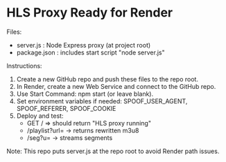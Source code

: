 HLS Proxy Ready for Render
=========================

Files:
  - server.js        : Node Express proxy (at project root)
  - package.json     : includes start script "node server.js"

Instructions:
  1. Create a new GitHub repo and push these files to the repo root.
  2. In Render, create a new Web Service and connect to the GitHub repo.
  3. Use Start Command: npm start (or leave blank).
  4. Set environment variables if needed:
     SPOOF_USER_AGENT, SPOOF_REFERER, SPOOF_COOKIE
  5. Deploy and test:
     - GET / => should return "HLS proxy running"
     - /playlist?url=<m3u8>  -> returns rewritten m3u8
     - /seg?u=<encoded>     -> streams segments

Note: This repo puts server.js at the repo root to avoid Render path issues.
